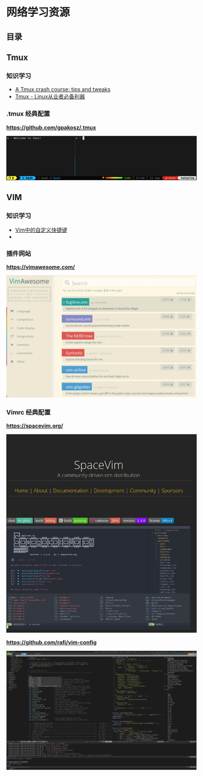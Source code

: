 # 网络学习资源

## 目录



## Tmux

### 知识学习

* [A Tmux crash course: tips and tweaks](http://tangosource.com/blog/a-tmux-crash-course-tips-and-tweaks/)
* [Tmux - Linux从业者必备利器](http://cenalulu.github.io/linux/tmux/)



### .tmux 经典配置

**https://github.com/gpakosz/.tmux**

![](images/tmux_config1.gif)



## VIM 

### 知识学习

* [Vim中的自定义快捷键](https://blog.csdn.net/u012291393/article/details/78650512)
* 

### 插件网站

**https://vimawesome.com/**

![](images/vimawsome.jpg)

### Vimrc 经典配置

**https://spacevim.org/**

![](images/spacevim.jpg)

**https://github.com/rafi/vim-config**

![](images/vim-config.png)